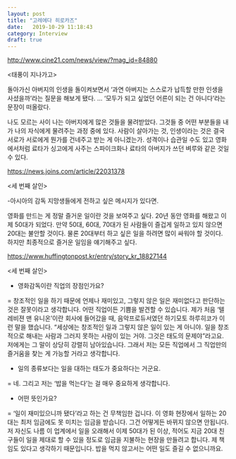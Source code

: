 ```yaml
---
layout: post
title: "고레에다 히로카즈"
date:   2019-10-29 11:18:43
category: Interview
draft: true
---
```


http://www.cine21.com/news/view/?mag_id=84880

<태풍이 지나가고>

돌아가신 아버지의 인생을 돌이켜보면서 ‘과연 아버지는 스스로가 납득할 만한 인생을 사셨을까’라는 질문을 해보게 됐다. ... ‘모두가 되고 싶었던 어른이 되는 건 아니다’라는 문장이 떠올랐다.

나도 모르는 사이 나는 아버지에게 많은 것들을 물려받았다. 그것들 중 어떤 부분들을 내가 나의 자식에게 물려주는 과정 중에 있다. 사람이 살아가는 것, 인생이라는 것은 결국 서로가 서로에게 뭔가를 건네주고 받는 게 아니겠는가. 성격이나 습관일 수도 있고 영화에서처럼 료타가 싱고에게 사주는 스파이크화나 료타의 아버지가 쓰던 벼루와 같은 것일 수 있다.

https://news.joins.com/article/22031378

<세 번째 살인>

-아시아의 감독 지망생들에게 전하고 싶은 메시지가 있다면.

영화를 만드는 게 정말 즐거운 일이란 것을 보여주고 싶다. 20년 동안 영화를 해왔고 이제 50대가 되었다. 만약 50대, 60대, 70대가 된 사람들이 즐겁게 일하고 있지 않으면 20대는 불안할 것이다. 물론 20대부터 하고 싶은 일을 하려면 많이 싸워야 할 것이다. 하지만 최종적으로 즐거운 일임을 얘기해주고 싶다.

https://www.huffingtonpost.kr/entry/story_kr_18827144

<세 번째 살인>

- 영화감독이란 직업의 장점인가요?

= 창조적인 일을 하기 때문에 언제나 재미있고, 그렇지 않은 일은 재미없다고 판단하는 것은 잘못이라고 생각합니다. 어떤 직업이든 기쁨을 발견할 수 있습니다. 제가 처음 ‘텔레비젼 맨 유니온’이란 회사에 들어갔을 때, 음악프로듀서였던 하기모토 하루히코가 이런 말을 했습니다. “세상에는 창조적인 일과 그렇지 않은 일이 있는 게 아니야. 일을 창조적으로 해내는 사람과 그러지 못하는 사람이 있는 거야. 그것은 태도의 문제야”라고요. 저에게는 그 말이 상당히 강렬히 남아있습니다. 그래서 저는 모든 직업에서 그 직업만의 즐거움을 찾는 게 가능할 거라고 생각합니다.

- 일의 종류보다는 일을 대하는 태도가 중요하다는 거군요.

= 네. 그리고 저는 ‘밥을 먹는다’는 걸 매우 중요하게 생각합니다.

- 어떤 뜻인가요?

= ‘일이 재미있으니까 됐다’라고 하는 건 무책임한 겁니다. 이 영화 현장에서 일하는 20대는 최저 임금에도 못 미치는 임금을 받습니다. 그건 어떻게든 바뀌지 않으면 안됩니다. 저 자신도 나름 이 업계에서 일을 오래해서 이제 50대가 된 이상, 적어도 지금 20대 친구들이 일을 제대로 할 수 있을 정도로 임금을 지불하는 현장을 만들려고 합니다. 제 책임도 있다고 생각하기 때문입니다. 밥을 먹지 않고서는 어떤 일도 즐길 수 없으니까요.